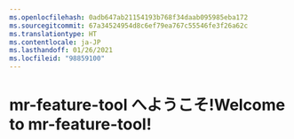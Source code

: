 ```yaml
---
ms.openlocfilehash: 0adb647ab21154193b768f34daab095985eba172
ms.sourcegitcommit: 67a34524954d8c6ef79ea767c55546fe3f26a62c
ms.translationtype: HT
ms.contentlocale: ja-JP
ms.lasthandoff: 01/26/2021
ms.locfileid: "98859100"
---
```

# <a name="welcome-to-mr-feature-tool"></a><span data-ttu-id="a9a62-101">mr-feature-tool へようこそ!</span><span class="sxs-lookup"><span data-stu-id="a9a62-101">Welcome to mr-feature-tool!</span></span>
